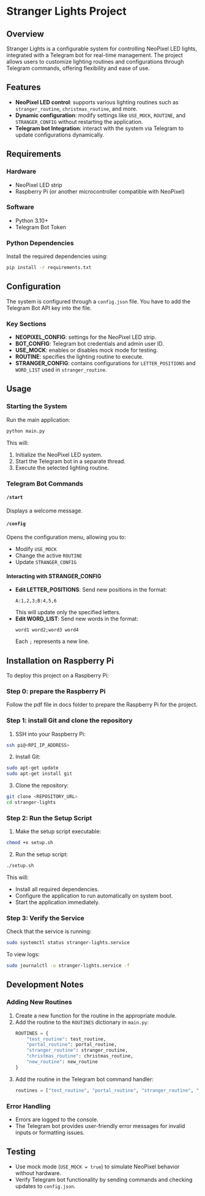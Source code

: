 # Stranger Lights Project

## Overview
Stranger Lights is a configurable system for controlling NeoPixel LED lights, integrated with a Telegram bot for real-time management. The project allows users to customize lighting routines and configurations through Telegram commands, offering flexibility and ease of use.

## Features
- **NeoPixel LED control**: supports various lighting routines such as `stranger_routine`, `christmas_routine`, and more.
- **Dynamic configuration**: modify settings like `USE_MOCK`, `ROUTINE`, and `STRANGER_CONFIG` without restarting the application.
- **Telegram bot Integration**: interact with the system via Telegram to update configurations dynamically.

## Requirements

### Hardware
- NeoPixel LED strip
- Raspberry Pi (or another microcontroller compatible with NeoPixel)

### Software
- Python 3.10+
- Telegram Bot Token

### Python Dependencies
Install the required dependencies using:

```bash
pip install -r requirements.txt
```

## Configuration

The system is configured through a `config.json` file. You have to add the Telegram Bot API key into the file.

### Key Sections
- **NEOPIXEL_CONFIG**: settings for the NeoPixel LED strip.
- **BOT_CONFIG**: Telegram bot credentials and admin user ID.
- **USE_MOCK**: enables or disables mock mode for testing.
- **ROUTINE**: specifies the lighting routine to execute.
- **STRANGER_CONFIG**: contains configurations for `LETTER_POSITIONS` and `WORD_LIST` used in `stranger_routine`.

## Usage

### Starting the System
Run the main application:

```bash
python main.py
```

This will:
1. Initialize the NeoPixel LED system.
2. Start the Telegram bot in a separate thread.
3. Execute the selected lighting routine.

### Telegram Bot Commands

#### `/start`
Displays a welcome message.

#### `/config`
Opens the configuration menu, allowing you to:
- Modify `USE_MOCK`
- Change the active `ROUTINE`
- Update `STRANGER_CONFIG`

#### Interacting with STRANGER_CONFIG
- **Edit LETTER_POSITIONS**: Send new positions in the format:
  ```
  A:1,2,3;B:4,5,6
  ```
  This will update only the specified letters.
- **Edit WORD_LIST**: Send new words in the format:
  ```
  word1 word2;word3 word4
  ```
  Each `;` represents a new line.

## Installation on Raspberry Pi

To deploy this project on a Raspberry Pi:

### Step 0: prepare the Raspberry Pi
Follow the pdf file in docs folder to prepare the Raspberry Pi for the project.

### Step 1: install Git and clone the repository
1. SSH into your Raspberry Pi:
```bash
ssh pi@<RPI_IP_ADDRESS>
```
2. Install Git:
```bash
sudo apt-get update
sudo apt-get install git
```
3. Clone the repository:
```bash
git clone <REPOSITORY_URL>
cd stranger-lights
```

### Step 2: Run the Setup Script
1. Make the setup script executable:
```bash
chmod +x setup.sh
```
2. Run the setup script:
```bash
./setup.sh
```
This will:
- Install all required dependencies.
- Configure the application to run automatically on system boot.
- Start the application immediately.

### Step 3: Verify the Service
Check that the service is running:
```bash
sudo systemctl status stranger-lights.service
```
To view logs:
```bash
sudo journalctl -u stranger-lights.service -f
```

## Development Notes

### Adding New Routines
1. Create a new function for the routine in the appropriate module.
2. Add the routine to the `ROUTINES` dictionary in `main.py`:
   ```python
   ROUTINES = {
       "test_routine": test_routine,
       "portal_routine": portal_routine,
       "stranger_routine": stranger_routine,
       "christmas_routine": christmas_routine,
       "new_routine": new_routine
   }
   ```
3. Add the routine in the Telegram bot command handler:
    ```python
    routines = ["test_routine", "portal_routine", "stranger_routine", "christmas_routine"]
    ```

### Error Handling
- Errors are logged to the console.
- The Telegram bot provides user-friendly error messages for invalid inputs or formatting issues.

## Testing
- Use mock mode (`USE_MOCK = true`) to simulate NeoPixel behavior without hardware.
- Verify Telegram bot functionality by sending commands and checking updates to `config.json`.
